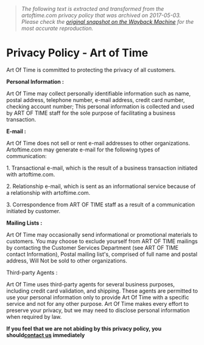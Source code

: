 > *The following text is extracted and transformed from the artoftime.com privacy policy that was archived on 2017-05-03. Please check the [original snapshot on the Wayback Machine](https://web.archive.org/web/20170503001044id_/http%3A//artoftime.com/privacy-policy) for the most accurate reproduction.*

# Privacy Policy - Art of Time

Art Of Time is committed to protecting the privacy of all customers.

**Personal Information :**

Art Of Time may collect personally identifiable information such as name, postal address, telephone number, e-mail address, credit card number, checking account number; This personal information is collected and used by ART OF TIME staff for the sole purpose of facilitating a business transaction.

**E-mail :**

Art Of Time does not sell or rent e-mail addresses to other organizations. Artoftime.com may generate e-mail for the following types of communication:

1\. Transactional e-mail, which is the result of a business transaction initiated with artoftime.com.

2\. Relationship e-mail, which is sent as an informational service because of a relationship with artoftime.com.

3\. Correspondence from ART OF TIME staff as a result of a communication initiated by customer.

**Mailing Lists :**

Art Of Time may occasionally send informational or promotional materials to customers. You may choose to exclude yourself from ART OF TIME mailings by contacting the Customer Services Department (see ART OF TIME contact Information), Postal mailing list's, comprised of full name and postal address, Will Not be sold to other organizations.

Third-party Agents :

Art Of Time uses third-party agents for several business purposes, including credit card validation, and shipping. These agents are permitted to use your personal information only to provide Art Of Time with a specific service and not for any other purpose. Art Of Time makes every effort to preserve your privacy, but we may need to disclose personal information when required by law.

 **If you feel that we are not abiding by this privacy policy, you should[contact us](https://web.archive.org/?view=contact) immediately**
